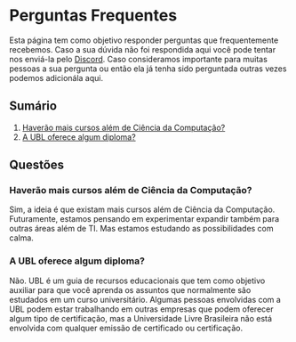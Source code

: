 # Perguntas Frequentes

Esta página tem como objetivo responder perguntas que frequentemente recebemos. Caso a sua dúvida não foi respondida aqui você pode tentar nos enviá-la pelo  [Discord](https://discord.gg/wymGhmf7BT). Caso consideramos importante para muitas pessoas a sua pergunta ou então ela já tenha sido perguntada outras vezes podemos adicionála aqui.

## Sumário
1. [Haverão mais cursos além de Ciência da Computação?](https://github.com/Universidade-Livre/ciencia-da-computacao/blob/main/FAQ.md#haver%C3%A3o-mais-cursos-al%C3%A9m-de-ci%C3%AAncia-da-computa%C3%A7%C3%A3o)
1. [A UBL oferece algum diploma?](https://github.com/Universidade-Livre/ciencia-da-computacao/blob/main/FAQ.md#a-ubl-oferece-algum-diploma)

## Questões

### Haverão mais cursos além de Ciência da Computação?

Sim, a ideia é que existam mais cursos além de Ciência da Computação. Futuramente, estamos pensando em experimentar expandir também para outras áreas além de TI. Mas estamos estudando as possibilidades com calma.

### A UBL oferece algum diploma?
Não. UBL é um guia de recursos educacionais que tem como objetivo auxiliar para que você aprenda os assuntos que normalmente são estudados em um curso universitário. Algumas pessoas envolvidas com a UBL podem estar trabalhando em outras empresas que podem oferecer algum tipo de certificação, mas a Universidade Livre Brasileira não está envolvida com qualquer emissão de certificado ou certificação.

